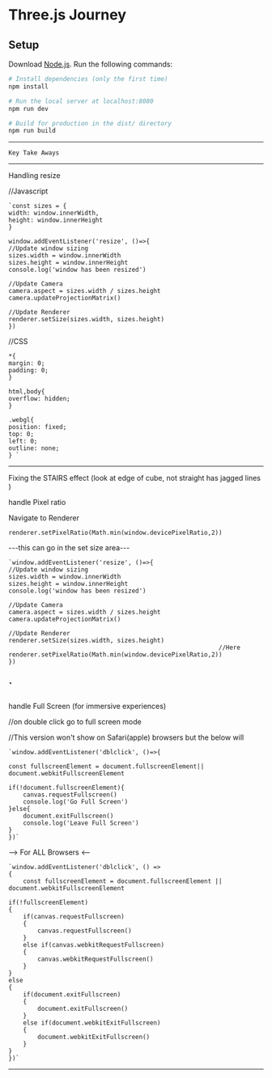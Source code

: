 # Three.js Journey

## Setup
Download [Node.js](https://nodejs.org/en/download/).
Run the following commands:

``` bash
# Install dependencies (only the first time)
npm install

# Run the local server at localhost:8080
npm run dev

# Build for production in the dist/ directory
npm run build
```
------------------------------------
    
    Key Take Aways 

-----------------------------------
Handling resize

//Javascript 

    `const sizes = {
    width: window.innerWidth,
    height: window.innerHeight
    }

    window.addEventListener('resize', ()=>{
    //Update window sizing 
    sizes.width = window.innerWidth
    sizes.height = window.innerHeight
    console.log('window has been resized')

    //Update Camera
    camera.aspect = sizes.width / sizes.height
    camera.updateProjectionMatrix()

    //Update Renderer
    renderer.setSize(sizes.width, sizes.height)
    })

//CSS 

    *{
    margin: 0;
    padding: 0;
    }

    html,body{
    overflow: hidden;
    }

    .webgl{
    position: fixed;
    top: 0;
    left: 0;
    outline: none;
    } `
--------------------------------------------------------

Fixing the STAIRS effect (look at edge of cube, not straight has jagged lines )

handle Pixel ratio

Navigate to Renderer

 `renderer.setPixelRatio(Math.min(window.devicePixelRatio,2))`


---this can go in the set size area---

    `window.addEventListener('resize', ()=>{
    //Update window sizing 
    sizes.width = window.innerWidth
    sizes.height = window.innerHeight
    console.log('window has been resized')

    //Update Camera
    camera.aspect = sizes.width / sizes.height
    camera.updateProjectionMatrix()

    //Update Renderer
    renderer.setSize(sizes.width, sizes.height)
                                                              //Here 
    renderer.setPixelRatio(Math.min(window.devicePixelRatio,2))
    }) 
`
-----------------------------------------------------------

handle Full Screen (for immersive experiences)

//on double click go to full screen mode 

//This version won't show on Safari(apple) browsers but the below will 

    `window.addEventListener('dblclick', ()=>{

    const fullscreenElement = document.fullscreenElement|| document.webkitFullscreenElement

    if(!document.fullscreenElement){
        canvas.requestFullscreen()
        console.log('Go Full Screen')
    }else{
        document.exitFullscreen()
        console.log('Leave Full Screen')
    }
    })`

--> For ALL Browsers <--

    `window.addEventListener('dblclick', () =>
    {
        const fullscreenElement = document.fullscreenElement || document.webkitFullscreenElement

    if(!fullscreenElement)
    {
        if(canvas.requestFullscreen)
        {
            canvas.requestFullscreen()
        }
        else if(canvas.webkitRequestFullscreen)
        {
            canvas.webkitRequestFullscreen()
        }
    }
    else
    {
        if(document.exitFullscreen)
        {
            document.exitFullscreen()
        }
        else if(document.webkitExitFullscreen)
        {
            document.webkitExitFullscreen()
        }
    }
    })`

--------------------------------------------------------------------
